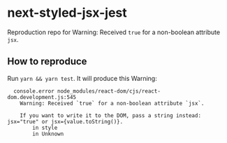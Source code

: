 # next-styled-jsx-jest
Reproduction repo for Warning: Received `true` for a non-boolean attribute `jsx`.

## How to reproduce

Run `yarn && yarn test`. It will produce this Warning:

```
  console.error node_modules/react-dom/cjs/react-dom.development.js:545
    Warning: Received `true` for a non-boolean attribute `jsx`.
    
    If you want to write it to the DOM, pass a string instead: jsx="true" or jsx={value.toString()}.
        in style
        in Unknown
```
